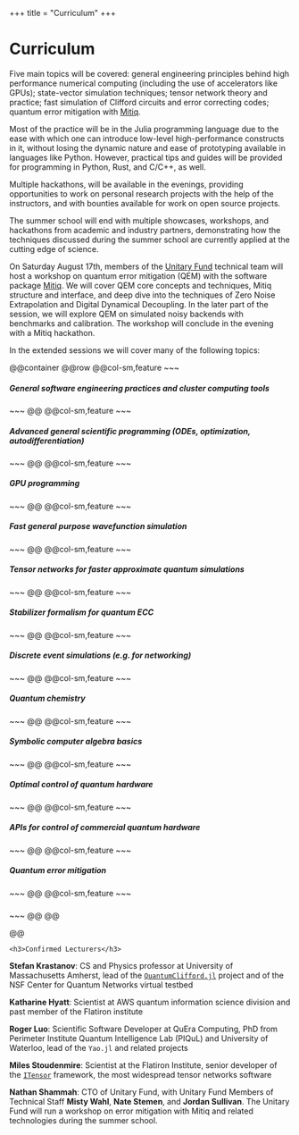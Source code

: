 +++
title = "Curriculum"
+++

# Curriculum

Five main topics will be covered: general engineering principles behind high performance numerical computing (including the use of accelerators like GPUs); state-vector simulation techniques; tensor network theory and practice; fast simulation of Clifford circuits and error correcting codes; quantum error mitigation with [Mitiq](https://github.com/unitaryfund/mitiq).

Most of the practice will be in the Julia programming language due to the ease with which one can introduce low-level high-performance constructs in it, without losing the dynamic nature and ease of prototyping available in languages like Python. However, practical tips and guides will be provided for programming in Python, Rust, and C/C++, as well.

Multiple hackathons, will be available in the evenings, providing opportunities to work on personal research projects with the help of the instructors, and with bounties available for work on open source projects.

The summer school will end with multiple showcases, workshops, and hackathons from academic and industry partners, demonstrating how the techniques discussed during the summer school are currently applied at the cutting edge of science.

On Saturday August 17th, members of the [Unitary Fund](unitary.fund) technical team will host a workshop on quantum error mitigation (QEM) with the software package [Mitiq](https://github.com/unitaryfund/mitiq). We will cover QEM core concepts and techniques, Mitiq structure and interface, and deep dive into the techniques of Zero Noise Extrapolation and Digital Dynamical Decoupling. In the later part of the session, we will explore QEM on simulated noisy backends with benchmarks and calibration. The workshop will conclude in the evening with a Mitiq hackathon. 


In the extended sessions we will cover many of the following topics:

@@container
@@row
    @@col-sm,feature
    ~~~
    <h5>General software engineering practices and cluster computing tools</h5>
    ~~~
    @@
    @@col-sm,feature
    ~~~
    <h5>Advanced general scientific programming (ODEs, optimization, autodifferentiation)</h5>
    ~~~
    @@
    @@col-sm,feature
    ~~~
    <h5>GPU programming</h5>
    ~~~
    @@
    @@col-sm,feature
    ~~~
    <h5>Fast general purpose wavefunction simulation</h5>
    ~~~
    @@
    @@col-sm,feature
    ~~~
    <h5>Tensor networks for faster approximate quantum simulations</h5>
    ~~~
    @@
    @@col-sm,feature
    ~~~
    <h5>Stabilizer formalism for quantum ECC</h5>
    ~~~
    @@
    @@col-sm,feature
    ~~~
    <h5>Discrete event simulations (e.g. for networking)</h5>
    ~~~
    @@
    @@col-sm,feature
    ~~~
    <h5>Quantum chemistry</h5>
    ~~~
    @@
    @@col-sm,feature
    ~~~
    <h5>Symbolic computer algebra basics</h5>
    ~~~
    @@
    @@col-sm,feature
    ~~~
    <h5>Optimal control of quantum hardware</h5>
    ~~~
    @@
    @@col-sm,feature
    ~~~
    <h5>APIs for control of commercial quantum hardware</h5>
    ~~~
    @@
    @@col-sm,feature
    ~~~
     <h5>Quantum error mitigation</h5>
    ~~~
    @@
    @@col-sm,feature
    ~~~
    <h5></h5>
    ~~~
    @@
@@

@@


~~~
<h3>Confirmed Lecturers</h3>
~~~

**Stefan Krastanov**: CS and Physics professor at University of Massachusetts Amherst, lead of the [`QuantumClifford.jl`](https://github.com/Krastanov/QuantumClifford.jl) project and of the NSF Center for Quantum Networks virtual testbed

**Katharine Hyatt**: Scientist at AWS quantum information science division and past member of the Flatiron institute

**Roger Luo**: Scientific Software Developer at QuEra Computing, PhD from Perimeter Institute Quantum Intelligence Lab (PIQuL) and University of Waterloo, lead of the `Yao.jl` and related projects

**Miles Stoudenmire**: Scientist at the Flatiron Institute, senior developer of the [`ITensor`](https://itensor.org) framework, the most widespread tensor networks software

**Nathan Shammah**: CTO of Unitary Fund, with Unitary Fund Members of Technical Staff **Misty Wahl**, **Nate Stemen**, and **Jordan Sullivan**. The Unitary Fund will run a workshop on error mitigation with Mitiq and related technologies during the summer school.
